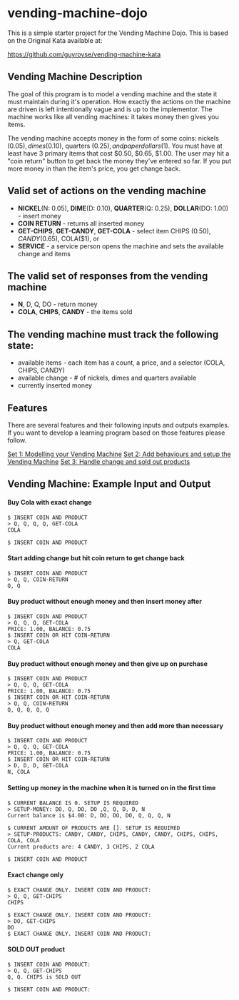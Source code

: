 # vending-machine-dojo
This is a simple starter project for the Vending Machine Dojo. 
This is based on the Original Kata available at: 

https://github.com/guyroyse/vending-machine-kata




## Vending Machine Description
The goal of this program is to model a vending machine and the state it must maintain during it's operation. How exactly the actions on the machine are driven is left intentionally vague and is up to the implementor.
The machine works like all vending machines: it takes money then gives you items. 

The vending machine accepts money in the form of some coins: nickels ($0.05), dimes ($0.10), quarters ($0.25), and paper dollars($1). You must have at least have 3 primary items that cost $0.50, $0.65, $1.00. The user may hit a "coin return" button to get back the money they've entered so far. If you put more money in than the item's price, you get change back.

## Valid set of actions on the vending machine
* <b>NICKEL</b>(N: 0.05), <b>DIME</b>(D: 0.10), <b>QUARTER</b>(Q: 0.25),  <b>DOLLAR</b>(DO: 1.00) - insert money
* <b>COIN RETURN</b> - returns all inserted money
* <b>GET-CHIPS</b>, <b>GET-CANDY</b>, <b>GET-COLA</b> - select item CHIPS ($0.50), CANDY ($0.65),  COLA($1), or 
* <b>SERVICE</b> - a service person opens the machine and sets the available change and items

## The valid set of responses from the vending machine
* <b>N</b>, D</b>, Q</b>, DO - return money
* <b>COLA</b>, <b>CHIPS</b>, <b>CANDY</b> - the items sold

## The vending machine must track the following state:
* available items - each item has a count, a price, and a selector (COLA, CHIPS, CANDY)
* available change - # of nickels, dimes and quarters available
* currently inserted money


## Features
There are several features and their following inputs and outputs examples. 
If you want to develop a learning program based on those features please follow. 

[Set 1: Modelling your Vending Machine](/feature-descriptions/features-set1.md)
[Set 2: Add behaviours and setup the Vending Machine](/feature-descriptions/features-set2.md)
[Set 3: Handle change and sold out products](/feature-descriptions/features-set3.md)

## Vending Machine: Example Input and Output
#### Buy Cola with exact change
```
$ INSERT COIN AND PRODUCT
> Q, Q, Q, Q, GET-COLA
COLA

$ INSERT COIN AND PRODUCT
```

#### Start adding change but hit coin return to get change back
```
$ INSERT COIN AND PRODUCT
> Q, Q, COIN-RETURN
Q, Q
```

#### Buy product without enough money and then insert money after
```
$ INSERT COIN AND PRODUCT
> Q, Q, Q, GET-COLA
PRICE: 1.00, BALANCE: 0.75
$ INSERT COIN OR HIT COIN-RETURN 
> Q, GET-COLA
COLA
```

#### Buy product without enough money and then give up on purchase
```
$ INSERT COIN AND PRODUCT
> Q, Q, Q, GET-COLA
PRICE: 1.00, BALANCE: 0.75
$ INSERT COIN OR HIT COIN-RETURN 
> Q, Q, COIN-RETURN
Q, Q, Q, Q, Q
```
#### Buy product without enough money and then add more than necessary
```
$ INSERT COIN AND PRODUCT
> Q, Q, Q, GET-COLA
PRICE: 1.00, BALANCE: 0.75
$ INSERT COIN OR HIT COIN-RETURN 
> D, D, D, GET-COLA
N, COLA
```

#### Setting up money in the machine when it is turned on in the first time
```
$ CURRENT BALANCE IS 0. SETUP IS REQUIRED
> SETUP-MONEY: DO, Q, DO, DO ,Q, Q, D, D, N
Current balance is $4.00: D, DO, DO, DO, Q, Q, Q, N

$ CURRENT AMOUNT OF PRODUCTS ARE []. SETUP IS REQUIRED
> SETUP-PRODUCTS: CANDY, CANDY, CHIPS, CANDY, CANDY, CHIPS, CHIPS, COLA, COLA
Current products are: 4 CANDY, 3 CHIPS, 2 COLA

$ INSERT COIN AND PRODUCT
```

#### Exact change only
```
$ EXACT CHANGE ONLY. INSERT COIN AND PRODUCT: 
> Q, Q, GET-CHIPS
CHIPS
```

```
$ EXACT CHANGE ONLY. INSERT COIN AND PRODUCT: 
> DO, GET-CHIPS
DO
$ EXACT CHANGE ONLY. INSERT COIN AND PRODUCT:
```

#### SOLD OUT product
```
$ INSERT COIN AND PRODUCT: 
> Q, Q, GET-CHIPS
Q, Q. CHIPS is SOLD OUT

$ INSERT COIN AND PRODUCT:
```